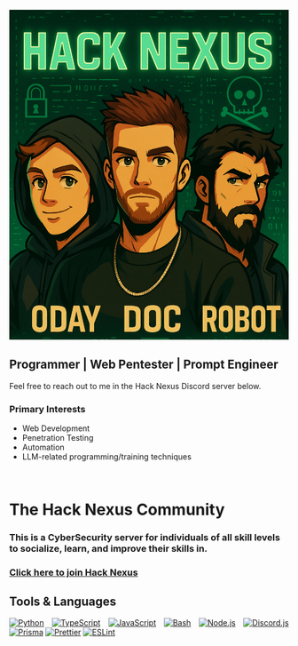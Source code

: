 <p align="center">
  <img src="https://github.com/Doc0x1/Doc0x1/blob/master/banner.png" height="594px" width="512px">
</p>

## Programmer | Web Pentester | Prompt Engineer
Feel free to reach out to me in the Hack Nexus Discord server below.
### Primary Interests

- Web Development
- Penetration Testing
- Automation
- LLM-related programming/training techniques

<br>

<div align="left">
 <h1>The Hack Nexus Community</h1> 
  <h3>
    This is a CyberSecurity server for individuals of all skill levels to socialize, learn, and improve their skills in.
  </h3>
 <div>
  <h3>
  
  [Click here to join Hack Nexus](https://discord.gg/6tSbqvn7K6)
  </h3>
 </div>
</div>

<div align="justify">

## Tools & Languages
[![Python][python-shield]][python-url]
[![TypeScript][typescript-shield]][typescript-url]
[![JavaScript][javascript-shield]][javascript-url]
[![Bash][bash-shield]][bash-url]
[![Node.js][nodejs-shield]][nodejs-url]
[![Discord.js][discordjs-shield]][discordjs-url]
[![Prisma][prisma-shield]][prisma-url]
[![Prettier][prettier-shield]][prettier-url]
[![ESLint][eslint-shield]][eslint-url]
</div>

<!-- Shields and Urls -->
[typescript-shield]: https://img.shields.io/badge/-TypeScript-000080?logo=typescript&logoColor=white&style=for-the-badge
[typescript-url]: https://www.typescriptlang.org/
[prisma-shield]: https://img.shields.io/badge/-Prisma-black?logo=prisma&logoColor=white&style=for-the-badge
[prisma-url]: https://www.prisma.io/
[nodejs-shield]: https://img.shields.io/badge/Node.js-339933?style=for-the-badge&logo=nodedotjs&logoColor=white
[nodejs-url]: https://nodejs.org/
[discordjs-shield]: https://img.shields.io/badge/Discord.js-7289DA?style=for-the-badge&logo=discord&logoColor=white
[discordjs-url]: https://discord.js.org/#/
[prettier-shield]: https://img.shields.io/badge/Prettier-1A2B34?style=for-the-badge&logo=prettier&logoColor=white
[prettier-url]: https://prettier.io/
[eslint-shield]: https://img.shields.io/badge/ESLint-4B32C3?style=for-the-badge&logo=eslint&logoColor=white
[eslint-url]: https://eslint.org/
[python-shield]: https://img.shields.io/badge/Python-3776AB?style=for-the-badge&logo=python&logoColor=white
[python-url]: https://python.org
[javascript-shield]: https://img.shields.io/badge/JavaScript-F7DF1E?style=for-the-badge&logo=javascript&logoColor=black
[javascript-url]: https://developer.mozilla.org/en-US/docs/Web/JavaScript
[bash-shield]: https://img.shields.io/badge/Bash-4EAA25?style=for-the-badge&logo=gnu-bash&logoColor=white
[bash-url]: https://www.gnu.org/software/bash/
[kali-linux-shield]: https://img.shields.io/badge/Kali_Linux-557C94?style=for-the-badge&logo=kali-linux&logoColor=white
[kali-linux-url]: https://www.kali.org/
[nmap-shield]: https://img.shields.io/badge/Nmap-0E83CD?style=for-the-badge&logo=nmap&logoColor=white
[nmap-url]: https://nmap.org/
[powershell-shield]: https://img.shields.io/badge/PowerShell-5391FE?style=for-the-badge&logo=powershell&logoColor=white
[powershell-url]: https://docs.microsoft.com/en-us/powershell/

<!---
Doc0x1/Doc0x1 is a ✨ special ✨ repository because its `README.md` (this file) appears on your GitHub profile.
You can click the Preview link to take a look at your changes.
--->
